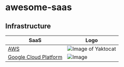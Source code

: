 # awesome-saas


## Infrastructure 

| SaaS          | Logo   |
| ------------- | ------------- |
| [AWS](https://aws.amazon.com/)  | ![Image of Yaktocat](https://a0.awsstatic.com/libra-css/images/logos/aws_logo_smile_1200x630.png)  |
| [Google Cloud Platform](https://cloud.google.com/)  | ![Image](https://miro.medium.com/max/1000/1*CMz4r3-pEFp3Po6oHv-JxQ.png)  |

